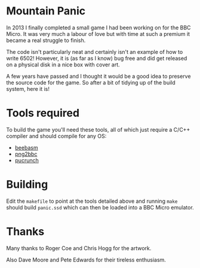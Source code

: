 # Mountain Panic

In 2013 I finally completed a small game I had been working on for the BBC Micro.  It was very much a labour of love but with time at such a premium it became a real struggle to finish.  

The code isn't particularly neat and certainly isn't an example of how to write 6502! However, it is (as far as I know) bug free and did get released on a physical disk in a nice box with cover art.

A few years have passed and I thought it would be a good idea to preserve the source code for the game.  So after a bit of tidying up of the build system, here it is!

# Tools required

To build the game you'll need these tools, all of which just require a C/C++ compiler and should compile for any OS:

* [beebasm](https://github.com/stardot/beebasm)
* [png2bbc](https://github.com/dave-f/png2bbc)
* [pucrunch](https://github.com/dave-f/pucrunch)

# Building

Edit the `makefile` to point at the tools detailed above and running `make` should build `panic.ssd` which can then be loaded into a BBC Micro emulator. 

# Thanks

Many thanks to Roger Coe and Chris Hogg for the artwork.

Also Dave Moore and Pete Edwards for their tireless enthusiasm.
